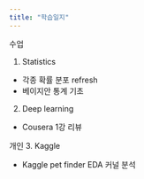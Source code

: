 ```yaml
---
title: "학습일지"
---
```


수업
1. Statistics
 - 각종 확률 분포 refresh
 - 베이지안 통계 기초

2. Deep learning
 - Cousera 1강 리뷰

개인
3. Kaggle
 - Kaggle pet finder EDA 커널 분석
 
